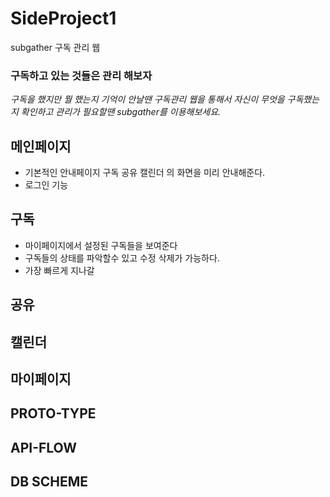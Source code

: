 # SideProject1

subgather 구독 관리 웹

### 구독하고 있는 것들은 관리 해보자
_구독을 했지만 뭘 했는지 기억이 안날땐
구독관리 웹을 통해서 자신이 무엇을 구독했는지 확인하고
관리가 필요할땐 subgather를 이용해보세요._

## 메인페이지
- 기본적인 안내페이지 구독 공유 캘린더 의 화면을 미리 안내해준다.
- 로그인 기능
## 구독
- 마이페이지에서 설정된 구독들을 보여준다
- 구독들의 상태를 파악할수 있고 수정 삭제가 가능하다.
- 가장 빠르게 지나갈
## 공유
## 캘린더
## 마이페이지



## PROTO-TYPE

## API-FLOW

## DB SCHEME
